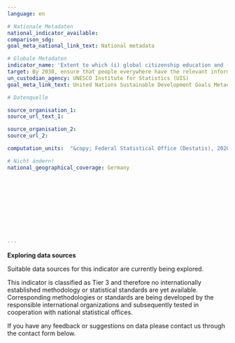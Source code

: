 ```yaml
---
language: en

# Nationale Metadaten
national_indicator_available:
comparison_sdg:
goal_meta_national_link_text: National metadata

# Globale Metadaten
indicator_name: 'Extent to which (i) global citizenship education and (ii) education for sustainable development (including climate change education) are mainstreamed in (a) national education policies; (b) curricula; (c) teacher education; and (d) student assessment'
target: By 2030, ensure that people everywhere have the relevant information and awareness for sustainable development and lifestyles in harmony with nature
un_custodian_agency: UNESCO Institute for Statistics (UIS)
goal_meta_link_text: United Nations Sustainable Development Goals Metadata

# Datenquelle

source_organisation_1:
source_url_text_1:

source_organisation_2:
source_url_2:

computation_units:  "&copy; Federal Statistical Office (Destatis), 2020"

# Nicht ändern!
national_geographical_coverage: Germany











---
```

**Exploring data sources**

Suitable data sources for this indicator are currently being explored.

This indicator is classified as Tier 3 and therefore no internationally established methodology or statistical standards are yet available. Corresponding methodologies or standards are being developed by the responsible international organizations and subsequently tested in cooperation with national statistical offices.

If you have any feedback or suggestions on data please contact us through the contact form below.
